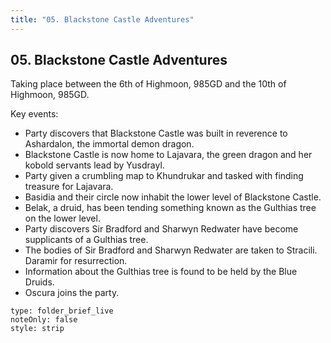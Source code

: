 ```yaml
---
title: "05. Blackstone Castle Adventures"
---
```

## 05. Blackstone Castle Adventures
Taking place between the 6th of Highmoon, 985GD and the 10th of Highmoon, 985GD.

Key events:
- Party discovers that Blackstone Castle was built in reverence to Ashardalon, the immortal demon dragon.
- Blackstone Castle is now home to Lajavara, the green dragon and her kobold servants lead by Yusdrayl.
- Party given a crumbling map to Khundrukar and tasked with finding treasure for Lajavara.
- Basidia and their circle now inhabit the lower level of Blackstone Castle.
- Belak, a druid, has been tending something known as the Gulthias tree on the lower level.
- Party discovers Sir Bradford and Sharwyn Redwater have become supplicants of a Gulthias tree.
- The bodies of Sir Bradford and Sharwyn Redwater are taken to Stracili. Daramir for resurrection.
- Information about the Gulthias tree is found to be held by the Blue Druids.
- Oscura joins the party.
```ccard
type: folder_brief_live
noteOnly: false
style: strip
```